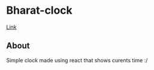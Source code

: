 # Bharat-clock
[Link](http://localhost:5174/)


<h2> About </h2>
<p> Simple clock made using react that shows curents time  :/ </p>
